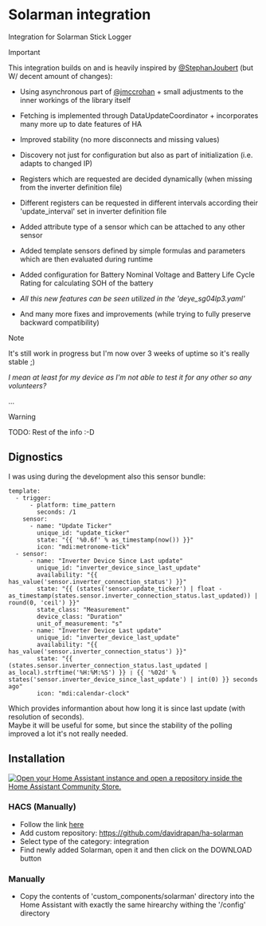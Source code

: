 # Solarman integration

Integration for Solarman Stick Logger

> [!IMPORTANT]  
> This integration builds on and is heavily inspired by [@StephanJoubert](https://github.com/StephanJoubert/home_assistant_solarman) (but W/ decent amount of changes):
> - Using asynchronous part of [@jmccrohan](https://github.com/jmccrohan/pysolarmanv5) + small adjustments to the inner workings of the library itself
> - Fetching is implemented through DataUpdateCoordinator + incorporates many more up to date features of HA
> - Improved stability (no more disconnects and missing values)
>
> - Discovery not just for configuration but also as part of initialization (i.e. adapts to changed IP)
>
> - Registers which are requested are decided dynamically (when missing from the inverter definition file)
> - Different registers can be requested in different intervals according their 'update_interval' set in inverter definition file
>
> - Added attribute type of a sensor which can be attached to any other sensor
> - Added template sensors defined by simple formulas and parameters which are then evaluated during runtime
> - Added configuration for Battery Nominal Voltage and Battery Life Cycle Rating for calculating SOH of the battery
> - *All this new features can be seen utilized in the 'deye_sg04lp3.yaml'*
>
> - And many more fixes and improvements (while trying to fully preserve backward compatibility)

> [!NOTE]  
> It's still work in progress but I'm now over 3 weeks of uptime so it's really stable ;)  
>
> *I mean at least for my device as I'm not able to test it for any other so any volunteers?*
> 
> ...

> [!WARNING]  
> TODO: Rest of the info :-D

## Dignostics

I was using during the development also this sensor bundle:
```
template:
  - trigger:
      - platform: time_pattern
        seconds: /1
    sensor:
      - name: "Update Ticker"
        unique_id: "update_ticker"
        state: "{{ '%0.6f' % as_timestamp(now()) }}"
        icon: "mdi:metronome-tick"
  - sensor:
      - name: "Inverter Device Since Last update"
        unique_id: "inverter_device_since_last_update"
        availability: "{{ has_value('sensor.inverter_connection_status') }}"
        state: "{{ (states('sensor.update_ticker') | float - as_timestamp(states.sensor.inverter_connection_status.last_updated)) | round(0, 'ceil') }}"
        state_class: "Measurement"
        device_class: "Duration"
        unit_of_measurement: "s"
      - name: "Inverter Device Last update"
        unique_id: "inverter_device_last_update"
        availability: "{{ has_value('sensor.inverter_connection_status') }}"
        state: "{{ (states.sensor.inverter_connection_status.last_updated | as_local).strftime('%H:%M:%S') }} ❘ {{ '%02d' % states('sensor.inverter_device_since_last_update') | int(0) }} seconds ago"
        icon: "mdi:calendar-clock"
```
Which provides informantion about how long it is since last update (with resolution of seconds).  
Maybe it will be useful for some, but since the stability of the polling improved a lot it's not really needed.

## Installation

[![Open your Home Assistant instance and open a repository inside the Home Assistant Community Store.](https://my.home-assistant.io/badges/hacs_repository.svg)](https://my.home-assistant.io/redirect/hacs_repository/?owner=davidrapan&repository=ha-solarman&category=integration)

### HACS (Manually)
- Follow the link [here](https://hacs.xyz/docs/faq/custom_repositories/)
- Add custom repository: https://github.com/davidrapan/ha-solarman
- Select type of the category: integration
- Find newly added Solarman, open it and then click on the DOWNLOAD button

### Manually
- Copy the contents of 'custom_components/solarman' directory into the Home Assistant with exactly the same hirearchy withing the '/config' directory